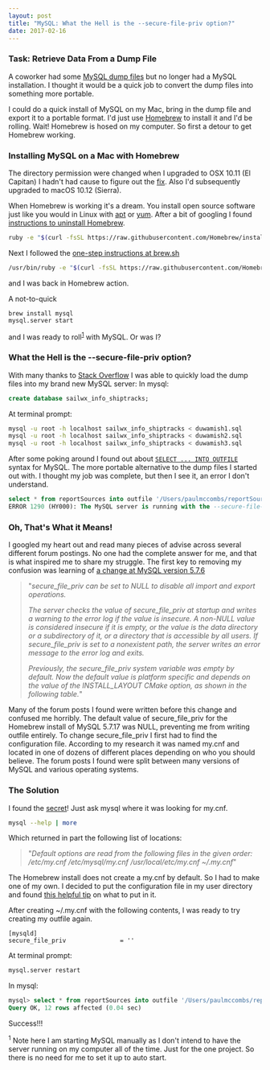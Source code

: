 ```yaml
---
layout: post
title: "MySQL: What the Hell is the --secure-file-priv option?"
date: 2017-02-16
---
```


### Task: Retrieve Data From a Dump File

A coworker had some [MySQL dump files](https://dev.mysql.com/doc/refman/5.7/en/mysqldump-sql-format.html) but no longer had a MySQL installation. I thought it would be a quick job to convert the dump files into something more portable.

I could do a quick install of MySQL on my Mac, bring in the dump file and export it to a portable format. I'd just use [Homebrew](https://www.postgresql.org/) to install it and I'd be rolling. Wait! Homebrew is hosed on my computer. So first a detour to get Homebrew working.

### Installing MySQL on a Mac with Homebrew

The directory permission were changed when I upgraded to OSX 10.11 (El Capitan) I hadn't had cause to figure out the [fix](https://digitizor.com/fix-homebrew-permissions-osx-el-capitan/). Also I'd subsequently upgraded to macOS 10.12 (Sierra).

When Homebrew is working it's a dream. You install open source software just like you would in Linux with [apt](https://wiki.debian.org/Apt) or [yum](https://en.wikipedia.org/wiki/Yellowdog_Updater,_Modified). After a bit of googling I found [instructions to uninstall Homebrew](http://superuser.com/questions/203707/how-to-uninstall-homebrew-mac-os-x-package-manager).
```bash
ruby -e "$(curl -fsSL https://raw.githubusercontent.com/Homebrew/install/master/uninstall)"
```
Next I followed the [one-step instructions at brew.sh](https://brew.sh/)
```bash
/usr/bin/ruby -e "$(curl -fsSL https://raw.githubusercontent.com/Homebrew/install/master/install)"
```
and I was back in Homebrew action.

A not-to-quick
```
brew install mysql
mysql.server start
```
and I was ready to roll<sup>[1](#myfootnote1)</sup> with MySQL. Or was I?

### What the Hell is the --secure-file-priv option?

With many thanks to [Stack Overflow](http://stackoverflow.com/questions/17666249/how-to-import-an-sql-file-using-the-command-line-in-mysql) I was able to quickly load the dump files into my brand new MySQL server:
In mysql:
```sql
create database sailwx_info_shiptracks;
```
At terminal prompt:
```bash
mysql -u root -h localhost sailwx_info_shiptracks < duwamish1.sql
mysql -u root -h localhost sailwx_info_shiptracks < duwamish2.sql
mysql -u root -h localhost sailwx_info_shiptracks < duwamish3.sql
```

After some poking around I found out about [```SELECT ... INTO OUTFILE```](https://dev.mysql.com/doc/refman/5.7/en/select-into.html) syntax for MySQL. The more portable alternative to the dump files I started out with. I thought my job was complete, but then I see it, an error I don't understand.

```sql
select * from reportSources into outfile '/Users/paulmccombs/reportSources.txt';
ERROR 1290 (HY000): The MySQL server is running with the --secure-file-priv option so it cannot execute this statement
```

### Oh, That's What it Means!

I googled my heart out and read many pieces of advise across several different forum postings. No one had the complete answer for me, and that is what inspired me to share my struggle. The first key to removing my confusion was learning of [a change at MySQL version 5.7.6](https://dev.mysql.com/doc/relnotes/mysql/5.7/en/news-5-7-6.html)

>"*secure_file_priv can be set to NULL to disable all import and export operations.*
>
>*The server checks the value of secure_file_priv at startup and writes a warning to the error log if the value is insecure. A non-NULL value is considered insecure if it is empty, or the value is the data directory or a subdirectory of it, or a directory that is accessible by all users. If secure_file_priv is set to a nonexistent path, the server writes an error message to the error log and exits.*
>
>*Previously, the secure_file_priv system variable was empty by default. Now the default value is platform specific and depends on the value of the INSTALL_LAYOUT CMake option, as shown in the following table.*"

Many of the forum posts I found were written before this change and confused me horribly. The default value of secure_file_priv for the Homebrew install of MySQL 5.7.17 was NULL, preventing me from writing outfile entirely. To change secure_file_priv I first had to find the configuration file. According to my research it was named my.cnf and located in one of dozens of different places depending on who you should believe. The forum posts I found were split between many versions of MySQL and various operating systems.

### The Solution

I found the [secret](http://stackoverflow.com/questions/7973927/for-homebrew-mysql-installs-wheres-my-cnf)! Just ask mysql where it was looking for my.cnf.
```bash
mysql --help | more
```
Which returned in part the following list of locations:
>"*Default options are read from the following files in the given order:
/etc/my.cnf /etc/mysql/my.cnf /usr/local/etc/my.cnf ~/.my.cnf*"

The Homebrew install does not create a my.cnf by default. So I had to make one of my own. I decided to put the configuration file in my user directory and found [this helpful tip](https://github.com/piwik/piwik/issues/9528) on what to put in it.

After creating ~/.my.cnf with the following contents, I was ready to try creating my outfile again.
```
[mysqld]
secure_file_priv               = ''
```
At terminal prompt:
```bash
mysql.server restart
```
In mysql:
```sql
mysql> select * from reportSources into outfile '/Users/paulmccombs/reportSources.txt';
Query OK, 12 rows affected (0.04 sec)
```

Success!!!

<a name="myfootnote1"><sup>1</sup></a> Note here I am starting MySQL manually as I don't intend to have the server running on my computer all of the time. Just for the one project. So there is no need for me to set it up to auto start.